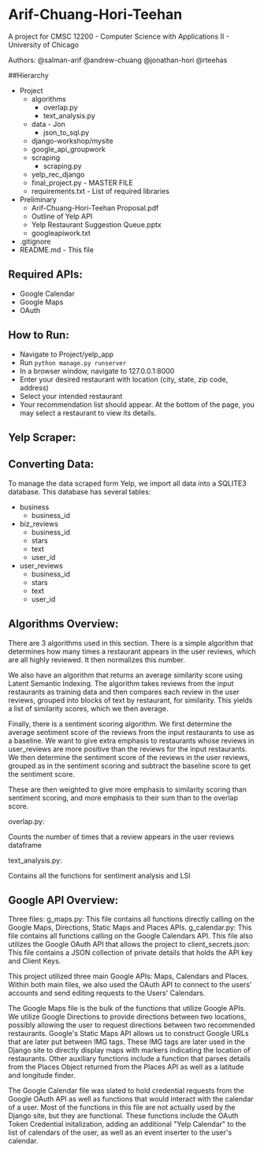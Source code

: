 # Arif-Chuang-Hori-Teehan

A project for CMSC 12200 - Computer Science with Applications II - University of Chicago

Authors: @salman-arif @andrew-chuang @jonathan-hori @rteehas

##Hierarchy
- Project
	- algorithms
		- overlap.py
		- text_analysis.py
	- data - Jon
		- json_to_sql.py
	- django-workshop/mysite
	- google_api_groupwork
	- scraping
		- scraping.py
	- yelp_rec_django
	- final_project.py - MASTER FILE
	- requirements.txt - List of required libraries
- Preliminary
	- Arif-Chuang-Hori-Teehan Proposal.pdf
	- Outline of Yelp API
	- Yelp Restaurant Suggestion Queue.pptx
	- googleapiwork.txt
- .gitignore
- README.md - This file

## Required APIs:
- Google Calendar
- Google Maps
- OAuth

## How to Run:
- Navigate to Project/yelp_app
- Run `python manage.py runserver`
- In a browser window, navigate to 127.0.0.1:8000
- Enter your desired restaurant with location (city, state, zip code, address)
- Select your intended restaurant
- Your recommendation list should appear. At the bottom of the page, you may select a 
	restaurant to view its details.
	
## Yelp Scraper:

## Converting Data:

To manage the data scraped form Yelp, we import all data into a SQLITE3 database. This 
database has several tables:
- business
	- business_id
- biz_reviews
	- business_id
	- stars
	- text
	- user_id
- user_reviews
	- business_id
	- stars
	- text
	- user_id

## Algorithms Overview:

There are 3 algorithms used in this section. There is a simple algorithm that 
determines how many times a restaurant appears in the user reviews, which are 
all highly reviewed. It then normalizes this number. 

We also have an algorithm that returns an average similarity score using Latent 
Semantic Indexing. The algorithm takes reviews from the input restaurants as 
training data and then compares each review in the user reviews, grouped into 
blocks of text by restaurant, for similarity. This yields a list of similarity 
scores, which we then average. 

Finally, there is a sentiment scoring algorithm. We first determine the average 
sentiment score of the reviews from the input restaurants to use as a baseline.
We want to give extra emphasis to restaurants whose reviews in user_reviews are 
more positive than the reviews for the input restaurants. We then determine the
sentiment score of the reviews in the user reviews, grouped as in the sentiment 
scoring and subtract the baseline score to get the sentiment score. 

These are then weighted to give more emphasis to similarity scoring than 
sentiment scoring, and more emphasis to their sum than to the overlap score.

overlap.py:

Counts the number of times that a review appears in the user reviews dataframe

text_analysis.py:

Contains all the functions for sentiment analysis and LSI


## Google API Overview:

Three files:
    g_maps.py: This file contains all functions directly calling on the 
        Google Maps, Directions, Static Maps and Places APIs. 
    g_calendar.py: This file contains all functions calling on the
        Google Calendars API. This file also utilizes the Google OAuth API
        that allows the project to 
    client_secrets.json: This file contains a JSON collection of private
        details that holds the API key and Client Keys. 

This project utilized three main Google APIs: Maps, Calendars and Places. Within
both main files, we also used the OAuth API to connect to the users' accounts and
send editing requests to the Users' Calendars. 

The Google Maps file is the bulk of the functions that utilize Google APIs. 
We utilize Google Directions to provide directions between two locations, 
possibly allowing the user to request directions between 
two recommended restaurants. Google's Static Maps API allows us 
to construct Google URLs that are later put between IMG tags. 
These IMG tags are later used in the Django site to directly
display maps with markers indicating the location of restaurants. 
Other auxiliary functions include a function that parses details from
the Places Object returned from the Places API as well as a
latitude and longitude finder. 

The Google Calendar file was slated to hold credential requests from the
Google OAuth API as well as functions that would interact with the 
calendar of a user. Most of the functions in this file are not 
actually used by the Django site, but they are functional. 
These functions include the OAuth Token Credential initalization, 
adding an additional "Yelp Calendar" to the list of calendars of the user,
as well as an event inserter to the user's calendar. 











